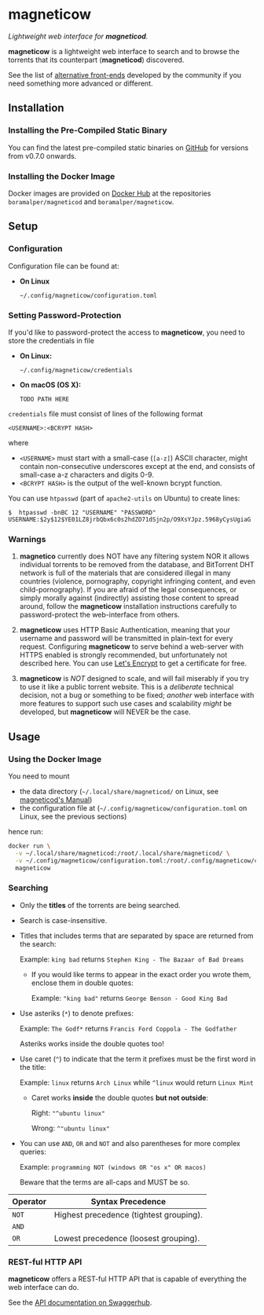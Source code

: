 # magneticow
*Lightweight web interface for **magneticod**.*

**magneticow** is a lightweight web interface to search and to browse the torrents that its counterpart (**magneticod**)
discovered.

See the list of [alternative front-ends](https://github.com/boramalper/magnetico/wiki/Related-Projects#alternative-front-ends)
developed by the community if you need something more advanced or different.

## Installation
### Installing the Pre-Compiled Static Binary
You can find the latest pre-compiled static binaries on [GitHub](https://github.com/boramalper/magnetico/releases)
for versions from v0.7.0 onwards. 

### Installing the Docker Image
Docker images are provided on [Docker Hub](https://hub.docker.com/u/boramalper) at
the repositories `boramalper/magneticod` and `boramalper/magneticow`.

## Setup
### Configuration
Configuration file can be found at:

- **On Linux**

      ~/.config/magneticow/configuration.toml

### Setting Password-Protection
If you'd like to password-protect the access to **magneticow**, you need to store the credentials
in file

- **On Linux:**

      ~/.config/magneticow/credentials

- **On macOS (OS X):**

      TODO PATH HERE
      
`credentials` file must consist of lines of the following format

    <USERNAME>:<BCRYPT HASH>
    
where

- `<USERNAME>` must start with a small-case (`[a-z]`) ASCII character, might contain non-consecutive
  underscores except at the end, and consists of small-case a-z characters and digits 0-9.
- `<BCRYPT HASH>` is the output of the well-known bcrypt function.

You can use `htpasswd` (part of `apache2-utils` on Ubuntu) to create lines:

```
$  htpasswd -bnBC 12 "USERNAME" "PASSWORD"
USERNAME:$2y$12$YE01LZ8jrbQbx6c0s2hdZO71dSjn2p/O9XsYJpz.5968yCysUgiaG
```

### Warnings
1. **magnetico** currently does NOT have any filtering system NOR it allows individual torrents to be removed from the
   database, and BitTorrent DHT network is full of the materials that are considered illegal in many countries
   (violence, pornography, copyright infringing content, and even child-pornography). If you are afraid of the legal
   consequences, or simply morally against (indirectly) assisting those content to spread around, follow the
   **magneticow** installation instructions carefully to password-protect the web-interface from others.
   
2. **magneticow** uses HTTP Basic Authentication, meaning that your username and password will be
   transmitted in plain-text for every request. Configuring **magneticow** to serve behind a
   web-server with HTTPS enabled is strongly recommended, but unfortunately not described here. You
   can use [Let's Encrypt](https://letsencrypt.org/) to get a certificate for free.

3. **magneticow** is *NOT* designed to scale, and will fail miserably if you try to use it like a public torrent
   website. This is a *deliberate* technical decision, not a bug or something to be fixed; *another* web interface with
   more features to support such use cases and scalability *might* be developed, but **magneticow** will NEVER be the
   case.

## Usage
### Using the Docker Image
You need to mount

- the data directory (`~/.local/share/magneticod/` on Linux, see [magneticod's Manual](../magneticod/README.md))
- the configuration file at (`~/.config/magneticow/configuration.toml` on Linux, see the previous sections)

hence run:

  ```bash
  docker run \
    -v ~/.local/share/magneticod:/root/.local/share/magneticod/ \
    -v ~/.config/magneticow/configuration.toml:/root/.config/magneticow/configuration.toml \
    magneticow
  ```

### Searching
* Only the **titles** of the torrents are being searched.
* Search is case-insensitive.
* Titles that includes terms that are separated by space are returned from the search:

  Example: ``king bad`` returns ``Stephen King - The Bazaar of Bad Dreams``

  * If you would like terms to appear in the exact order you wrote them, enclose them in double quotes:

    Example: ``"king bad"`` returns ``George Benson - Good King Bad``
* Use asteriks (``*``) to denote prefixes:

  Example: ``The Godf*`` returns ``Francis Ford Coppola - The Godfather``

  Asteriks works inside the double quotes too!
* Use caret (``^``) to indicate that the term it prefixes must be the first word in the title:

  Example: ``linux`` returns ``Arch Linux`` while ``^linux`` would return ``Linux Mint``

  * Caret works **inside** the double quotes **but not outside**:

    Right: ``"^ubuntu linux"``

    Wrong: ``^"ubuntu linux"``
* You can use ``AND``, ``OR`` and ``NOT`` and also parentheses for more complex queries:

  Example: ``programming NOT (windows OR "os x" OR macos)``

  Beware that the terms are all-caps and MUST be so.

| Operator | Syntax Precedence                       |
|----------|-----------------------------------------|
| `NOT`    | Highest precedence (tightest grouping). |
| `AND`    |                                         |
| `OR`     | Lowest precedence (loosest grouping).   |

### REST-ful HTTP API

**magneticow** offers a REST-ful HTTP API that is capable of everything the web interface can do. 

See the [API documentation on Swaggerhub](https://app.swaggerhub.com/apis/boramalper/magneticow-api/v0.1).
